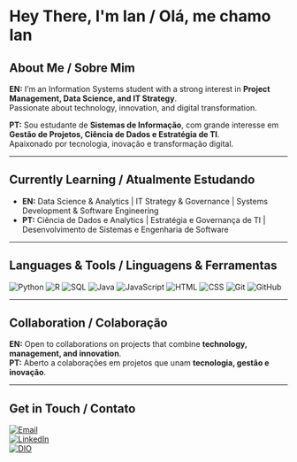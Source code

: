 # Hey There, I'm Ian / Olá, me chamo Ian

## About Me / Sobre Mim
**EN:** I’m an Information Systems student with a strong interest in **Project Management, Data Science, and IT Strategy**.  
Passionate about technology, innovation, and digital transformation.  

**PT:** Sou estudante de **Sistemas de Informação**, com grande interesse em **Gestão de Projetos, Ciência de Dados e Estratégia de TI**.  
Apaixonado por tecnologia, inovação e transformação digital.  

---

## Currently Learning / Atualmente Estudando
- **EN:** Data Science & Analytics | IT Strategy & Governance | Systems Development & Software Engineering  
- **PT:** Ciência de Dados e Analytics | Estratégia e Governança de TI | Desenvolvimento de Sistemas e Engenharia de Software  

---

## Languages & Tools / Linguagens & Ferramentas

![Python](https://img.shields.io/badge/Python-Intermediate-blue?logo=python&logoColor=white)
![R](https://img.shields.io/badge/R-Beginner-blue?logo=r&logoColor=white)
![SQL](https://img.shields.io/badge/SQL-Intermediate-4479A1?logo=mysql&logoColor=white)
![Java](https://img.shields.io/badge/Java-Intermediate-red?logo=java&logoColor=white)
![JavaScript](https://img.shields.io/badge/JavaScript-Basic-yellow?logo=javascript&logoColor=black)
![HTML](https://img.shields.io/badge/HTML-Intermediate-orange?logo=html5&logoColor=white)
![CSS](https://img.shields.io/badge/CSS-Intermediate-blue?logo=css3&logoColor=white)
![Git](https://img.shields.io/badge/Git-Intermediate-orange?logo=git&logoColor=white)
![GitHub](https://img.shields.io/badge/GitHub-Intermediate-black?logo=github&logoColor=white)

---

## Collaboration / Colaboração
**EN:** Open to collaborations on projects that combine **technology, management, and innovation**.  
**PT:** Aberto a colaborações em projetos que unam **tecnologia, gestão e inovação**.  

---

## Get in Touch / Contato  

[![Email](https://img.shields.io/badge/Email-ianivo.pro@gmail.com-red?logo=gmail&logoColor=white)](mailto:ianivo.pro@gmail.com)  
[![LinkedIn](https://img.shields.io/badge/LinkedIn-ianivo-blue?logo=linkedin&logoColor=white)](https://www.linkedin.com/in/ianivo)  
[![DIO](https://img.shields.io/badge/DIO-Profile-7B42BC?logo=azuredevops&logoColor=white)](https://web.dio.me/users/iancordeiroivo?tab=achievements)  
